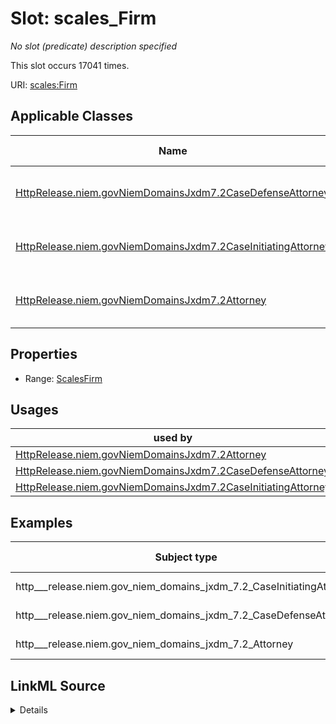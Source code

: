

# Slot: scales_Firm


_No slot (predicate) description specified_






This slot occurs 17041 times.


URI: [scales:Firm](http://schemas.scales-okn.org/rdf/scales#Firm)



<!-- no inheritance hierarchy -->





## Applicable Classes

| Name | Description | Modifies Slot |
| --- | --- | --- |
| [HttpRelease.niem.govNiemDomainsJxdm7.2CaseDefenseAttorney](../classes/HttpRelease.niem.govNiemDomainsJxdm7.2CaseDefenseAttorney.md) | No class (type) description specified |  yes  |
| [HttpRelease.niem.govNiemDomainsJxdm7.2CaseInitiatingAttorney](../classes/HttpRelease.niem.govNiemDomainsJxdm7.2CaseInitiatingAttorney.md) | No class (type) description specified |  yes  |
| [HttpRelease.niem.govNiemDomainsJxdm7.2Attorney](../classes/HttpRelease.niem.govNiemDomainsJxdm7.2Attorney.md) | No class (type) description specified |  yes  |







## Properties

* Range: [ScalesFirm](../classes/ScalesFirm.md)

## Usages

| used by | used in | type | used |
| ---  | --- | --- | --- |
| [HttpRelease.niem.govNiemDomainsJxdm7.2Attorney](../classes/HttpRelease.niem.govNiemDomainsJxdm7.2Attorney.md) | [ScalesFirm](../classes/ScalesFirm.md) | range | [ScalesFirm](../classes/ScalesFirm.md) |
| [HttpRelease.niem.govNiemDomainsJxdm7.2CaseDefenseAttorney](../classes/HttpRelease.niem.govNiemDomainsJxdm7.2CaseDefenseAttorney.md) | [ScalesFirm](../classes/ScalesFirm.md) | range | [ScalesFirm](../classes/ScalesFirm.md) |
| [HttpRelease.niem.govNiemDomainsJxdm7.2CaseInitiatingAttorney](../classes/HttpRelease.niem.govNiemDomainsJxdm7.2CaseInitiatingAttorney.md) | [ScalesFirm](../classes/ScalesFirm.md) | range | [ScalesFirm](../classes/ScalesFirm.md) |







## Examples

| Subject type | Object type | Example subject | Example object | Occurrences |
| --- | --- | --- | --- | --- |
| http___release.niem.gov_niem_domains_jxdm_7.2_CaseInitiatingAttorney | scales_Firm | scales:/Agent/casd;;3:16-cv-01644_a4 | scales:/Agent/casd;;3:16-cv-01644_a6 | 7533 |
| http___release.niem.gov_niem_domains_jxdm_7.2_CaseDefenseAttorney | scales_Firm | scales:/Agent/casd;;3:16-cv-01644_a5 | scales:/Agent/casd;;3:16-cv-01644_a7 | 8811 |
| http___release.niem.gov_niem_domains_jxdm_7.2_Attorney | scales_Firm | scales:/Agent/casd;;3:16-cv-01692_a23 | scales:/Agent/casd;;3:16-cv-01692_a29 | 697 |




## LinkML Source

<details>

```yaml
name: scales_Firm
annotations:
  count:
    tag: count
    value: 17041
description: No slot (predicate) description specified
examples:
- object:
    example_object: scales:/Agent/casd;;3:16-cv-01644_a6
    example_object_type: scales_Firm
    example_predicate: scales:Firm
    example_subject: scales:/Agent/casd;;3:16-cv-01644_a4
    example_subject_type: http___release.niem.gov_niem_domains_jxdm_7.2_CaseInitiatingAttorney
- object:
    example_object: scales:/Agent/casd;;3:16-cv-01644_a7
    example_object_type: scales_Firm
    example_predicate: scales:Firm
    example_subject: scales:/Agent/casd;;3:16-cv-01644_a5
    example_subject_type: http___release.niem.gov_niem_domains_jxdm_7.2_CaseDefenseAttorney
- object:
    example_object: scales:/Agent/casd;;3:16-cv-01692_a29
    example_object_type: scales_Firm
    example_predicate: scales:Firm
    example_subject: scales:/Agent/casd;;3:16-cv-01692_a23
    example_subject_type: http___release.niem.gov_niem_domains_jxdm_7.2_Attorney
from_schema: scales-kg
rank: 1000
slot_uri: scales:Firm
alias: scales_Firm
domain_of:
- http___release.niem.gov_niem_domains_jxdm_7.2_Attorney
- http___release.niem.gov_niem_domains_jxdm_7.2_CaseDefenseAttorney
- http___release.niem.gov_niem_domains_jxdm_7.2_CaseInitiatingAttorney
range: scales_Firm

```
</details>